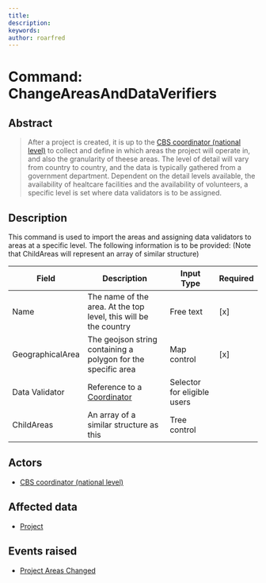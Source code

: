 ```yaml
---
title: 
description: 
keywords: 
author: roarfred
---
```

# Command: ChangeAreasAndDataVerifiers


## Abstract
> After a project is created, it is up to the [CBS coordinator (national level)](../../actors.md#cbs-coordinator---national-level) to collect and define in which areas the project will operate in, and also the granularity of theese areas. The level of detail will vary from country to country, and the data is typically gathered from a government department. Dependent on the detail levels available, the availability of healtcare facilities and the availability of volunteers, a specific level is set where data validators is to be assigned.

## Description
This command is used to import the areas and assigning data validators to areas at a specific level. The following information is to be provided: (Note that ChildAreas will represent an array of similar structure)

Field | Description | Input Type | Required
----- | ----------- | ---------- | --------
Name | The name of the area. At the top level, this will be the country | Free text | [x]
GeographicalArea | The geojson string containing a polygon for the specific area | Map control | [x]
Data Validator | Reference to a [Coordinator](../../actors.md#coordinator--supervisor) | Selector for eligible users |
ChildAreas | An array of a similar structure as this | Tree control |  

## Actors
* [CBS coordinator (national level)](../../actors.md#cbs-coordinator---national-level)

## Affected data
* [Project](../ReadModels/Project.md)

## Events raised
* [Project Areas Changed](../Events/ProjectAreasChanged.md)